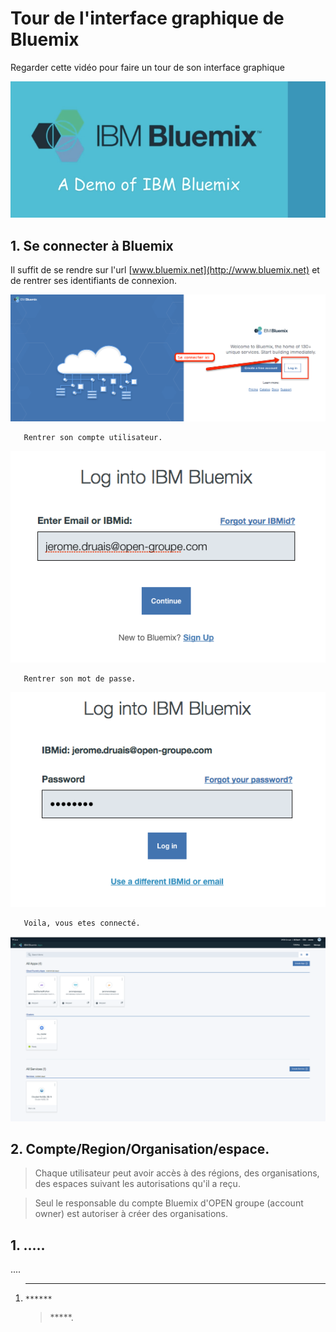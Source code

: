 # Tour de l'interface graphique de Bluemix

Regarder cette vidéo pour faire un tour de son interface graphique
<center>
      <a href="https://youtu.be/gq5MvY1nNOM"><img src="youtube-tour.png" width="600" /></a>
   </center>

>

## 1. Se connecter à Bluemix

Il suffit de se rendre sur l'url [www.bluemix.net](http://www.bluemix.net) et de rentrer ses identifiants de connexion.

<center>
      <img src="tour-login.png" width="600" />
</center>


```
   Rentrer son compte utilisateur.
   ```
   
<center>
      <img src="tour-login-user.png" width="600" />
</center>


```
   Rentrer son mot de passe.
   ```
<center>
      <img src="tour-login-pwd.png" width="600" />
</center>

```
   Voila, vous etes connecté.
   ```
   
   <center>
      <img src="dashboard.png" width="600" />
</center>

## 2. Compte/Region/Organisation/espace.

> Chaque utilisateur peut avoir accès à des régions, des organisations, des espaces suivant les autorisations qu'il a reçu.

> Seul le responsable du compte Bluemix d'OPEN groupe (account owner) est autoriser à créer des organisations.
 


## 1. .....

....

1. *****

   ```
   ******
   ```

   > *****.
```
   ```
